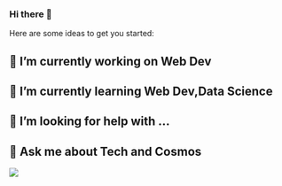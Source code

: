 ### Hi there 👋

Here are some ideas to get you started:

## 🔭 I’m currently working on Web Dev
## 🌱 I’m currently learning Web Dev,Data Science
## 🤔 I’m looking for help with ...
## 💬 Ask me about Tech and Cosmos


![](https://github-readme-stats.vercel.app/api?username=RishikeshMane&show_icons=true&theme=chartreuse-dark)
